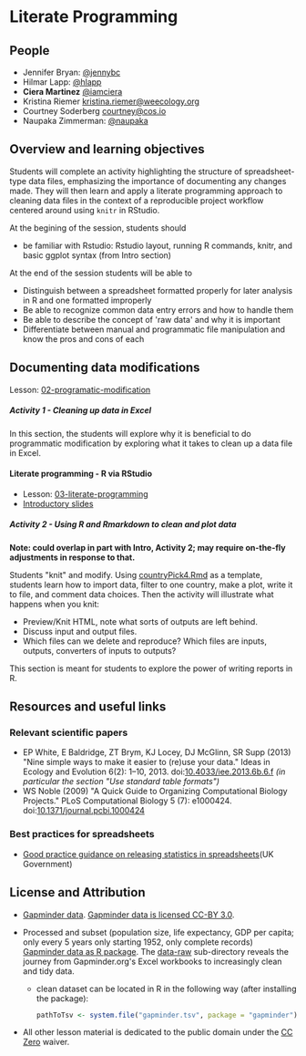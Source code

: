 # Literate Programming

## People

-  Jennifer Bryan: [@jennybc]
-  Hilmar Lapp: [@hlapp]
-  **Ciera Martinez** [@iamciera]
-  Kristina Riemer kristina.riemer@weecology.org
-  Courtney Soderberg courtney@cos.io
-  Naupaka Zimmerman: [@naupaka]

## Overview and learning objectives

Students will complete an activity highlighting the structure of
spreadsheet-type data files, emphasizing the importance of documenting
any changes made. They will then learn and apply a literate
programming approach to cleaning data files in the context of a
reproducible project workflow centered around using `knitr` in
RStudio.

At the begining of the session, students should

- be familiar with Rstudio: Rstudio layout, running R commands, knitr,
  and basic ggplot syntax (from Intro section)

At the end of the session students will be able to

- Distinguish between a spreadsheet formatted properly for later
  analysis in R and one formatted improperly
- Be able to recognize common data entry errors and how to handle them
- Be able to describe the concept of 'raw data' and why it is important
- Differentiate between manual and programmatic file manipulation and
  know the pros and cons of each

## Documenting data modifications

Lesson: [02-programatic-modification](02-documenting-data-modification.md)

##### Activity 1 - Cleaning up data in Excel

In this section, the students will explore why it is beneficial to do
programmatic modification by exploring what it takes to clean up a
data file in Excel.

#### Literate programming - R via RStudio 

* Lesson: [03-literate-programming](03-literate-programming.md)
* [Introductory slides](slides/lit-prog-slides)

##### Activity 2 - Using R and Rmarkdown to clean and plot data

**Note: could overlap in part with Intro, Activity 2; may require
  on-the-fly adjustments in response to that.**

Students "knit" and modify. Using
[countryPick4.Rmd](files/lit-prog/countryPick4.Rmd) as a template,
students learn how to import data, filter to one country, make a plot,
write it to file, and comment data choices.  Then the activity will
illustrate what happens when you knit:
- Preview/Knit HTML, note what sorts of outputs are left behind.
- Discuss input and output files.
- Which files can we delete and reproduce? Which files are inputs,
  outputs, converters of inputs to outputs?

This section is meant for students to explore the power of writing
reports in R.


## Resources and useful links

### Relevant scientific papers

- EP White, E Baldridge, ZT Brym, KJ Locey, DJ McGlinn, SR
  Supp (2013) "Nine simple ways to make it easier to (re)use your
  data." Ideas in Ecology and Evolution 6(2):
  1–10, 2013. doi:[10.4033/iee.2013.6b.6.f] _(in particular the
  section "Use standard table formats")_
- WS Noble (2009) "A Quick Guide to Organizing
  Computational Biology Projects." PLoS Computational Biology 5 (7):
  e1000424. doi:[10.1371/journal.pcbi.1000424]

### Best practices for spreadsheets

- [Good practice guidance on releasing statistics in spreadsheets](UK Government)

## License and Attribution

- [Gapminder data](http://www.gapminder.org/data/). [Gapminder data is licensed CC-BY 3.0](https://docs.google.com/document/pub?id=1POd-pBMc5vDXAmxrpGjPLaCSDSWuxX6FLQgq5DhlUhM#h.ul2gu2-uwathz).
- Processed and subset (population size, life expectancy, GDP per
  capita; only every 5 years only starting 1952, only complete records)
  [Gapminder data as R package](https://github.com/jennybc/gapminder). The [data-raw](https://github.com/jennybc/gapminder/tree/master/data-raw) sub-directory reveals the journey from Gapminder.org's Excel workbooks to increasingly clean and tidy data.
    - clean dataset can be located in R in the following way (after
      installing the package):

        ```R
        pathToTsv <- system.file("gapminder.tsv", package = "gapminder")
        ```

- All other lesson material is dedicated to the public domain under
  the [CC Zero] waiver.


[@jennybc]: http://github.com/jennybc
[@hlapp]: http://github.com/hlapp
[@iamciera]: http://github.com/iamciera
[@naupaka]: http://github.com/naupaka
[File Naming Conventions & Best Practices]: http://researchdata.library.ubc.ca/organize
[File Format Considerations]: http://researchdata.library.ubc.ca/format/
[List of filename extensions]: http://en.wikipedia.org/wiki/List_of_file_formats
[ISO 8601 standard for dates]: http://en.wikipedia.org/wiki/ISO_8601
[Good practice guidance on releasing statistics in spreadsheets]: https://gss.civilservice.gov.uk/wp-content/uploads/2012/12/Releasing-statistics-in-spreadsheets-Good-practice-guidance.pdf
[10.4033/iee.2013.6b.6.f]: http://dx.doi.org/10.4033/iee.2013.6b.6.f
[10.1371/journal.pcbi.1000424]: http://dx.doi.org/10.1371/journal.pcbi.1000424
[CC Zero]: https://creativecommons.org/publicdomain/zero/1.0/
